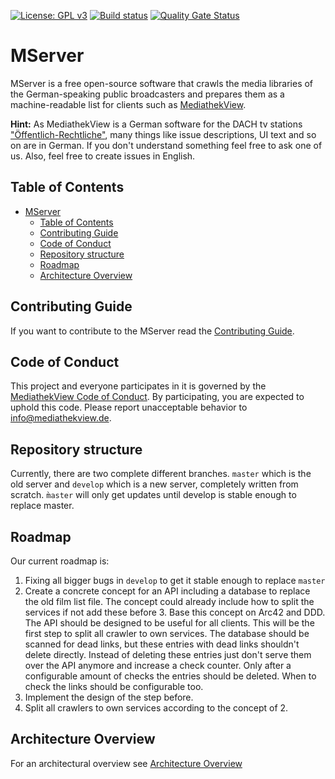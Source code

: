 [![License: GPL v3](https://img.shields.io/badge/License-GPL%20v3-blue.svg)](http://www.gnu.org/licenses/gpl-3.0)
[![Build status](https://github.com/mediathekview/MServer/workflows/Build%20and%20test/badge.svg?branch=develop)](https://github.com/mediathekview/MServer/actions?query=workflow%3A%22Build+and+test%22+branch%3Adevelop)
[![Quality Gate Status](https://sonarcloud.io/api/project_badges/measure?project=mediathekview_MServer&metric=alert_status)](https://sonarcloud.io/dashboard?id=mediathekview_MServer&branch=develop)

<!-- omit in toc -->

# MServer

MServer is a free open-source software that crawls the media libraries of the German-speaking public broadcasters and prepares them as a machine-readable list for clients such as [MediathekView](https://github.com/mediathekview/MediathekView).

**Hint:** As MediathekView is a German software for the DACH tv
stations ["Öffentlich-Rechtliche"](https://de.wikipedia.org/wiki/%C3%96ffentlich-rechtlicher_Rundfunk), many things like
issue descriptions, UI text and so on are in German. If you don't understand something feel free to ask one of us. Also,
feel free to create issues in English.

<!-- omit in toc -->

## Table of Contents

- [MServer](#mserver)
  - [Table of Contents](#table-of-contents)
  - [Contributing Guide](#contributing-guide)
  - [Code of Conduct](#code-of-conduct)
  - [Repository structure](#repository-structure)
  - [Roadmap](#roadmap)
  - [Architecture Overview](#architecture-overview)

## Contributing Guide

If you want to contribute to the MServer read
the [Contributing Guide](CONTRIBUTING.md).

## Code of Conduct

This project and everyone participates in it is governed by the
[MediathekView Code of Conduct](CODE_OF_CONDUCT.md). By
participating, you are expected to uphold this code. Please report unacceptable behavior to <info@mediathekview.de>.

## Repository structure

Currently, there are two complete different branches. `master` which is the old server and `develop` which is a new
server, completely written from scratch. `m̀aster` will only get updates until develop is stable enough to replace
master.

## Roadmap

Our current roadmap is:

1. Fixing all bigger bugs in `develop` to get it stable enough to replace `master`
2. Create a concrete concept for an API including a database to replace the old film list file. The concept could
   already include how to split the services if not add these before 3. Base this concept on Arc42 and DDD. The API
   should be designed to be useful for all clients. This will be the first step to split all crawler to own services.
   The database should be scanned for dead links, but these entries with dead links shouldn't delete directly. Instead
   of deleting these entries just don't serve them over the API anymore and increase a check counter. Only after a
   configurable amount of checks the entries should be deleted. When to check the links should be configurable too.
3. Implement the design of the step before.
4. Split all crawlers to own services according to the concept of 2.

## Architecture Overview

For an architectural overview see [Architecture Overview](ARCHITECTURE_OVERVIEW.md)